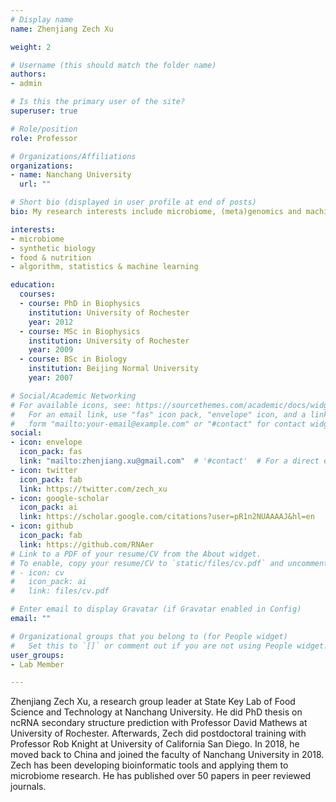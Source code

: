 ```yaml
---
# Display name
name: Zhenjiang Zech Xu

weight: 2

# Username (this should match the folder name)
authors:
- admin

# Is this the primary user of the site?
superuser: true

# Role/position
role: Professor

# Organizations/Affiliations
organizations:
- name: Nanchang University
  url: ""

# Short bio (displayed in user profile at end of posts)
bio: My research interests include microbiome, (meta)genomics and machine learning.

interests:
- microbiome
- synthetic biology
- food & nutrition
- algorithm, statistics & machine learning

education:
  courses:
  - course: PhD in Biophysics
    institution: University of Rochester
    year: 2012
  - course: MSc in Biophysics
    institution: University of Rochester
    year: 2009
  - course: BSc in Biology
    institution: Beijing Normal University
    year: 2007

# Social/Academic Networking
# For available icons, see: https://sourcethemes.com/academic/docs/widgets/#icons
#   For an email link, use "fas" icon pack, "envelope" icon, and a link in the
#   form "mailto:your-email@example.com" or "#contact" for contact widget.
social:
- icon: envelope
  icon_pack: fas
  link: "mailto:zhenjiang.xu@gmail.com"  # '#contact'  # For a direct email link, use "mailto:test@example.org".
- icon: twitter
  icon_pack: fab
  link: https://twitter.com/zech_xu
- icon: google-scholar
  icon_pack: ai
  link: https://scholar.google.com/citations?user=pR1n2NUAAAAJ&hl=en
- icon: github
  icon_pack: fab
  link: https://github.com/RNAer
# Link to a PDF of your resume/CV from the About widget.
# To enable, copy your resume/CV to `static/files/cv.pdf` and uncomment the lines below.
# - icon: cv
#   icon_pack: ai
#   link: files/cv.pdf

# Enter email to display Gravatar (if Gravatar enabled in Config)
email: ""

# Organizational groups that you belong to (for People widget)
#   Set this to `[]` or comment out if you are not using People widget.
user_groups:
- Lab Member

---
```


Zhenjiang Zech Xu, a research group leader at State Key Lab of Food Science and Technology at Nanchang University. He did PhD thesis on ncRNA secondary structure prediction with Professor David Mathews at University of Rochester. Afterwards, Zech did postdoctoral training with Professor Rob Knight at University of California San Diego. In 2018, he moved back to China and joined the faculty of Nanchang University in 2018. Zech has been developing bioinformatic tools and applying them to microbiome research. He has published over 50 papers in peer reviewed journals.
